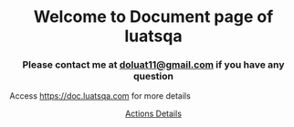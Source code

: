 <h1 style="text-align: center;"> Welcome to Document page of luatsqa</h1>
<h3 style="text-align: center;">Please contact me at <a href="mailto:doluat11@gmail.com">doluat11@gmail.com</a> if you have any question</h3>
Access <a href="https://doc.luatsqa.com">https://doc.luatsqa.com</a> for more details
<p align="center">
<a href ="https://docs.google.com/spreadsheets/d/1aAen-58PikZqlHZIIgN_Yxzkx-YZ00a_/edit?usp=sharing&ouid=112635839685284703458&rtpof=true&sd=true">Actions Details</a>
</p>
